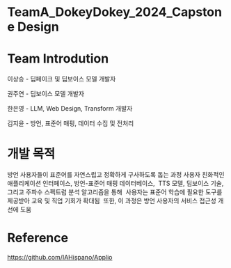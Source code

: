 # TeamA_DokeyDokey_2024_Capstone Design
# Team Introdution
이상승 - 딥페이크 및 딥보이스 모델 개발자 
   
권주연 - 딥보이스 모델 개발자

한은영 - LLM, Web Design, Transform 개발자

김지윤 - 방언, 표준어 매핑, 데이터 수집 및 전처리

# 개발 목적
방언 사용자들이 표준어를 자연스럽고 정확하게 구사하도록 돕는 과정
사용자 친화적인 애플리케이션 인터페이스, 방언-표준어 매핑 데이터베이스, 
TTS 모델, 딥보이스 기술, 그리고 주파수 스펙트럼 분석 알고리즘을 통해 
사용자는 표준어 학습에 필요한 도구를 제공받아 교육 및 직업 기회가 확대됨 
또한, 이 과정은 방언 사용자의 서비스 접근성 개선에 도움

# Reference
https://github.com/IAHispano/Applio
